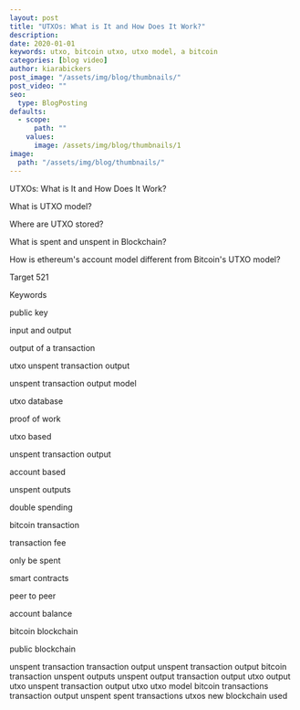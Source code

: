```yaml
---
layout: post
title: "UTXOs: What is It and How Does It Work?"
description:
date: 2020-01-01
keywords: utxo, bitcoin utxo, utxo model, a bitcoin
categories: [blog video]
author: kiarabickers
post_image: "/assets/img/blog/thumbnails/"
post_video: ""
seo:
  type: BlogPosting
defaults:
  - scope:
      path: ""
    values:
      image: /assets/img/blog/thumbnails/1
image:
  path: "/assets/img/blog/thumbnails/"
---
```



UTXOs: What is It and How Does It Work?



What is UTXO model?

Where are UTXO stored?

What is spent and unspent in Blockchain?

How is ethereum's account model different from Bitcoin's UTXO model?



Target 521



Keywords

public key

input and output

output of a transaction

utxo unspent transaction output

unspent transaction output model

utxo database

proof of work

utxo based

unspent transaction output

account based

unspent outputs

double spending

bitcoin transaction

transaction fee

only be spent

smart contracts

peer to peer

account balance

bitcoin blockchain

public blockchain



unspent transaction transaction output unspent transaction output bitcoin transaction unspent outputs unspent output transaction output utxo output utxo unspent transaction output utxo utxo model bitcoin transactions transaction output unspent spent transactions utxos new blockchain used

